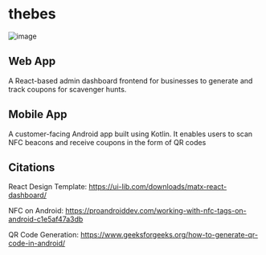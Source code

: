 # thebes
![image](https://user-images.githubusercontent.com/35209362/138578905-4c450ded-bc91-498d-a1b8-bfe301d456d1.png)
## Web App
A React-based admin dashboard frontend for businesses to generate and track coupons for scavenger hunts.
## Mobile App
A customer-facing Android app built using Kotlin. It enables users to scan NFC beacons and receive coupons in the form of QR codes
## Citations
React Design Template: https://ui-lib.com/downloads/matx-react-dashboard/

NFC on Android: https://proandroiddev.com/working-with-nfc-tags-on-android-c1e5af47a3db

QR Code Generation: https://www.geeksforgeeks.org/how-to-generate-qr-code-in-android/
